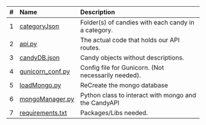 
|   #   | Name                                             | Description                                            |
| :---: | :----------------------------------------------- | :----------------------------------------------------- |
|   1   | [categoryJson](categoryJson)                     | Folder(s) of candies with each candy in a category.    |
|   2   | [api.py](api.py)                                 | The actual code that holds our API routes.             |
|   3   | [candyDB.json](candyDB.json)                     | Candy objects without descriptions.                    |
|   4   | [gunicorn_conf.py](gunicorn_conf.py)             | Config file for Gunicorn. (Not necessarily needed).    |
|   5   | [loadMongo.py](loadMongo.py)                     | ReCreate the mongo database                            |
|   6   | [mongoManager.py](mongoManager.py)               | Python class to interact with mongo and the CandyAPI   |
|   7   | [requirements.txt](requirements.txt)             | Packages/Libs needed.                                  |
